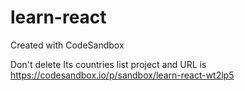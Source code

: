 # learn-react
Created with CodeSandbox


Don't delete
Its countries list project and URL is https://codesandbox.io/p/sandbox/learn-react-wt2lp5

